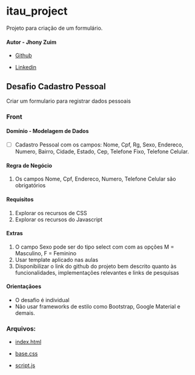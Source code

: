 # itau_project
Projeto para criação de um formulário.

#### Autor - Jhony Zuim
- [Github](https://github.com/jhonyzuim)

- [Linkedin](https://www.linkedin.com/in/jhonyzuim/)

## Desafio Cadastro Pessoal
Criar um formulario para registrar dados pessoais

### Front

#### Domínio - Modelagem de Dados

- [ ] Cadastro Pessoal com os campos: Nome, Cpf, Rg, Sexo, Endereco, Numero, Bairro, Cidade, Estado, Cep, Telefone Fixo, Telefone Celular.

#### Regra de Negócio

1. Os campos Nome, Cpf, Endereco, Numero, Telefone Celular são obrigatórios

#### Requisitos
1. Explorar os recursos de CSS
2. Explorar os recursos do Javascript

#### Extras
1. O campo Sexo pode ser do tipo select com com as opções M = Masculino, F = Feminino
2. Usar template aplicado nas aulas
3. Disponibilizar o link do github do projeto bem descrito quanto às funcionalidades, implementações relevantes e links de pesquisas

#### Orientaçãoes
* O desafio é individual
* Não usar frameworks de estilo como Bootstrap, Google Material e demais.

### Arquivos:
- [index.html](https://github.com/jhonyzuim/itau_project/edit/main/index.html)

- [base.css](https://github.com/jhonyzuim/itau_project/edit/main/base.css)

- [script.js](https://github.com/jhonyzuim/itau_project/edit/main/script.js)
